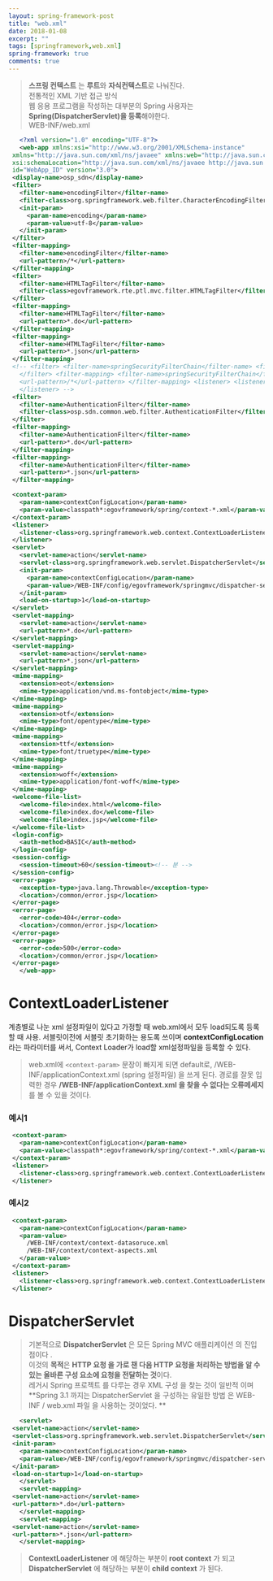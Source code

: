 ```yaml
---
layout: spring-framework-post
title: "web.xml"
date: 2018-01-08
excerpt: ""
tags: [springframework,web.xml]
spring-framework: true
comments: true
---
```


> **스프링 컨텍스트** 는 **루트**와 **자식컨텍스트**로 나눠진다.  
> 전통적인 XML 기반 접근 방식  
> 웹 응용 프로그램을 작성하는 대부분의 Spring 사용자는 **Spring(DispatcherServlet)을 등록**해야한다.  
> WEB-INF/web.xml  

~~~xml
   <?xml version="1.0" encoding="UTF-8"?>
   <web-app xmlns:xsi="http://www.w3.org/2001/XMLSchema-instance"
 xmlns="http://java.sun.com/xml/ns/javaee" xmlns:web="http://java.sun.com/xml/ns/javaee"
 xsi:schemaLocation="http://java.sun.com/xml/ns/javaee http://java.sun.com/xml/ns/javaee/web-app_3_0.xsd"
 id="WebApp_ID" version="3.0">
 <display-name>osp_sdn</display-name>
 <filter>
   <filter-name>encodingFilter</filter-name>
   <filter-class>org.springframework.web.filter.CharacterEncodingFilter</filter-class>
   <init-param>
     <param-name>encoding</param-name>
     <param-value>utf-8</param-value>
   </init-param>
 </filter>
 <filter-mapping>
   <filter-name>encodingFilter</filter-name>
   <url-pattern>/*</url-pattern>
 </filter-mapping>
 <filter>
   <filter-name>HTMLTagFilter</filter-name>
   <filter-class>egovframework.rte.ptl.mvc.filter.HTMLTagFilter</filter-class>
 </filter>
 <filter-mapping>
   <filter-name>HTMLTagFilter</filter-name>
   <url-pattern>*.do</url-pattern>
 </filter-mapping>
 <filter-mapping>
   <filter-name>HTMLTagFilter</filter-name>
   <url-pattern>*.json</url-pattern>
 </filter-mapping>
 <!-- <filter> <filter-name>springSecurityFilterChain</filter-name> <filter-class>org.springframework.web.filter.DelegatingFilterProxy</filter-class>
   </filter> <filter-mapping> <filter-name>springSecurityFilterChain</filter-name>
   <url-pattern>/*</url-pattern> </filter-mapping> <listener> <listener-class>org.springframework.security.web.session.HttpSessionEventPublisher</listener-class>
   </listener> -->
 <filter>
   <filter-name>AuthenticationFilter</filter-name>
   <filter-class>osp.sdn.common.web.filter.AuthenticationFilter</filter-class>
 </filter>
 <filter-mapping>
   <filter-name>AuthenticationFilter</filter-name>
   <url-pattern>*.do</url-pattern>
 </filter-mapping>
 <filter-mapping>
   <filter-name>AuthenticationFilter</filter-name>
   <url-pattern>*.json</url-pattern>
 </filter-mapping>

 <context-param>
   <param-name>contextConfigLocation</param-name>
   <param-value>classpath*:egovframework/spring/context-*.xml</param-value>
 </context-param>
 <listener>
   <listener-class>org.springframework.web.context.ContextLoaderListener</listener-class>
 </listener>
 <servlet>
   <servlet-name>action</servlet-name>
   <servlet-class>org.springframework.web.servlet.DispatcherServlet</servlet-class>
   <init-param>
     <param-name>contextConfigLocation</param-name>
     <param-value>/WEB-INF/config/egovframework/springmvc/dispatcher-servlet.xml</param-value>
   </init-param>
   <load-on-startup>1</load-on-startup>
 </servlet>
 <servlet-mapping>
   <servlet-name>action</servlet-name>
   <url-pattern>*.do</url-pattern>
 </servlet-mapping>
 <servlet-mapping>
   <servlet-name>action</servlet-name>
   <url-pattern>*.json</url-pattern>
 </servlet-mapping>
 <mime-mapping>
   <extension>eot</extension>
   <mime-type>application/vnd.ms-fontobject</mime-type>
 </mime-mapping>
 <mime-mapping>
   <extension>otf</extension>
   <mime-type>font/opentype</mime-type>
 </mime-mapping>
 <mime-mapping>
   <extension>ttf</extension>
   <mime-type>font/truetype</mime-type>
 </mime-mapping>
 <mime-mapping>
   <extension>woff</extension>
   <mime-type>application/font-woff</mime-type>
 </mime-mapping>
 <welcome-file-list>
   <welcome-file>index.html</welcome-file>
   <welcome-file>index.do</welcome-file>
   <welcome-file>index.jsp</welcome-file>
 </welcome-file-list>
 <login-config>
   <auth-method>BASIC</auth-method>
 </login-config>
 <session-config>
   <session-timeout>60</session-timeout><!-- 분 -->
 </session-config>
 <error-page>
   <exception-type>java.lang.Throwable</exception-type>
   <location>/common/error.jsp</location>
 </error-page>
 <error-page>
   <error-code>404</error-code>
   <location>/common/error.jsp</location>
 </error-page>
 <error-page>
   <error-code>500</error-code>
   <location>/common/error.jsp</location>
 </error-page>
   </web-app>
~~~

# ContextLoaderListener
계층별로 나눈 xml 설정파일이 있다고 가정할 때 web.xml에서 모두 load되도록 등록할 때 사용.
서블릿이전에 서블릿 초기화하는 용도록 쓰이며 **contextConfigLocation** 라는 파라미터를 써서,
Context Loader가 load할 xml설정파일을 등록할 수 있다.

> web.xml에 `<context-param>` 문장이 빠지게 되면 default로,
> /WEB-INF/applicationContext.xml (spring 설정파일) 을 쓰게 된다.
> 경로를 잘못 입력한 경우 **/WEB-INF/applicationContext.xml 을 찾을 수 없다는 오류메세지**를 볼 수 있을 것이다.  

### 예시1
~~~xml
 <context-param>
   <param-name>contextConfigLocation</param-name>
   <param-value>classpath*:egovframework/spring/context-*.xml</param-value>
 </context-param>
 <listener>
   <listener-class>org.springframework.web.context.ContextLoaderListener</listener-class>
 </listener>
~~~
### 예시2

~~~xml
 <context-param>
   <param-name>contextConfigLocation</param-name>
   <param-value>
     /WEB-INF/context/context-datasoruce.xml
     /WEB-INF/context/context-aspects.xml
   </param-value>
 </context-param>
 <listener>
   <listener-class>org.springframework.web.context.ContextLoaderListener</listener-class>
 </listener>
~~~

# DispatcherServlet

> 기본적으로 **DispatcherServlet** 은 모든 Spring MVC 애플리케이션 의 진입 점이다 .   
> 이것의 **목적**은 **HTTP 요청 을 가로 챈 다음 HTTP 요청을 처리하는 방법을 알 수있는 올바른 구성 요소에 요청을 전달하는 것**이다.  
> 레거시 Spring 프로젝트 를 다루는 경우 XML 구성 을 찾는 것이 일반적 이며   
> **Spring 3.1 까지는 DispatcherServlet 을 구성하는 유일한 방법  은 WEB-INF / web.xml 파일 을 사용하는 것이었다. **

~~~xml
   <servlet>
 <servlet-name>action</servlet-name>
 <servlet-class>org.springframework.web.servlet.DispatcherServlet</servlet-class>
 <init-param>
   <param-name>contextConfigLocation</param-name>
   <param-value>/WEB-INF/config/egovframework/springmvc/dispatcher-servlet.xml</param-value>
 </init-param>
 <load-on-startup>1</load-on-startup>
   </servlet>
   <servlet-mapping>
 <servlet-name>action</servlet-name>
 <url-pattern>*.do</url-pattern>
   </servlet-mapping>
   <servlet-mapping>
 <servlet-name>action</servlet-name>
 <url-pattern>*.json</url-pattern>
   </servlet-mapping>
~~~

> **ContextLoaderListener** 에 해당하는 부분이 **root context** 가 되고  
> **DispatcherServlet** 에 해당하는 부분이 **child context** 가 된다.
